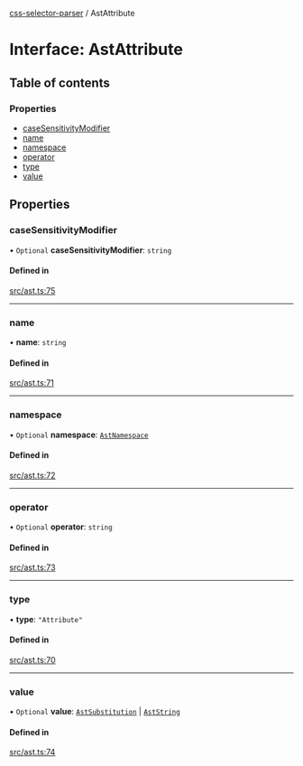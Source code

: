 [css-selector-parser](../README.md) / AstAttribute

# Interface: AstAttribute

## Table of contents

### Properties

- [caseSensitivityModifier](AstAttribute.md#casesensitivitymodifier)
- [name](AstAttribute.md#name)
- [namespace](AstAttribute.md#namespace)
- [operator](AstAttribute.md#operator)
- [type](AstAttribute.md#type)
- [value](AstAttribute.md#value)

## Properties

### caseSensitivityModifier

• `Optional` **caseSensitivityModifier**: `string`

#### Defined in

[src/ast.ts:75](https://github.com/mdevils/css-selector-parser/blob/f7b90ac/src/ast.ts#L75)

___

### name

• **name**: `string`

#### Defined in

[src/ast.ts:71](https://github.com/mdevils/css-selector-parser/blob/f7b90ac/src/ast.ts#L71)

___

### namespace

• `Optional` **namespace**: [`AstNamespace`](../README.md#astnamespace)

#### Defined in

[src/ast.ts:72](https://github.com/mdevils/css-selector-parser/blob/f7b90ac/src/ast.ts#L72)

___

### operator

• `Optional` **operator**: `string`

#### Defined in

[src/ast.ts:73](https://github.com/mdevils/css-selector-parser/blob/f7b90ac/src/ast.ts#L73)

___

### type

• **type**: ``"Attribute"``

#### Defined in

[src/ast.ts:70](https://github.com/mdevils/css-selector-parser/blob/f7b90ac/src/ast.ts#L70)

___

### value

• `Optional` **value**: [`AstSubstitution`](AstSubstitution.md) \| [`AstString`](AstString.md)

#### Defined in

[src/ast.ts:74](https://github.com/mdevils/css-selector-parser/blob/f7b90ac/src/ast.ts#L74)
